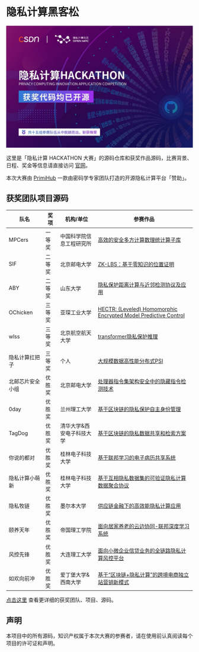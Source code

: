 # 隐私计算黑客松

![](img/header.jpeg)

这里是「隐私计算 HACKATHON 大赛」的源码仓库和获奖作品源码，比赛背景、日程、奖金等信息请直接访问 [官网](https://hackathon.openmpc.com/)。

本次大赛由 [PrimiHub](https://github.com/primihub/primihub) 一款由密码学专家团队打造的开源隐私计算平台「赞助」。

## 获奖团队项目源码

| 队名             | 奖项   | 机构/单位                 | 参赛作品                                                 |
| ---------------- | ------ | ------------------------- | -------------------------------------------------------- |
| MPCers           | 一等奖 | 中国科学院信息工程研究所  | [高效的安全多方计算数理统计算子库](winning-project/MeteorLib/README.md)                         |
| SIF              | 二等奖 | 北京邮电大学              | [ZK-LBS：基于零知识的位置证明](winning-project/ZKLBS/README.md)                             |
| ABY              | 二等奖 | 山东大学                  | [隐私保护距离计算与近邻检测协议及应用](winning-project/ABY/README.md)                     |
| OChicken         | 三等奖 | 亚琛工业大学              | [HECTR: (Leveled) Homomorphic Encrypted Model Predictive Control](https://github.com/OChicken/HECTR/blob/main/README.md) |
| wlss             | 三等奖 | 北京航空航天大学          | [transformer隐私保护推理](winning-project/PT/README.md)                               |
| 隐私计算扛把子   | 三等奖 | 个人                      | [大规模数据高性能分布式PSI](winning-project/ray_psi/README.md)                                |
| 北邮芯片安全小组 | 优胜奖 | 北京邮电大学              | [处理器指令集架构安全中的隐藏指令检测技术](winning-project/InstructionTest/README.md)                |
| 0day             | 优胜奖 | 兰州理工大学              | [基于区块链的隐私保护自主身份管理](winning-project/BPSIdm/README.md)                         |
| TagDog           | 优胜奖 | 清华大学&西安电子科技大学 | [基于区块链的隐私数据共享和检索方案](winning-project/tagdog/README.md)                       |
| 你说的都对       | 优胜奖 | 桂林电子科技大学          | [基于联邦学习的电子病历共享系统](winning-project/FIBEMRSS/README.md)                           |
| 隐私计算小萌新   | 优胜奖 | 桂林电子科技大学          | [基于互相隐私数据集的可验证隐私计算数据聚合协议](winning-project/Vpcdap/README.md)           |
| 隐私牧链         | 优胜奖 | 墨尔本大学                | [供应链金融下的高效能隐私计算应用](winning-project/SCFppml/README.md)                         |
| 颐养天年         | 优胜奖 | 帝国理工学院              | [面向居家养老的云边协同-联邦深度学习系统](winning-project/HbcP/README.md)                  |
| 风控先锋         | 优胜奖 | 大连理工大学              | [面向小微企业信贷业务的全链路隐私计算风控平台](winning-project/FullLinkBank/README.md)             |
| 如欢向前冲       | 优胜奖 | 爱丁堡大学&西南大学       | [基于“区块链+隐私计算”的跨境电商独立站营销新模式](winning-project/RHXQC/README.md)          |

[点击这里](winning-project/README.md) 查看更详细的获奖团队、项目、源码。

## 声明

本项目中的所有源码，知识产权属于本次大赛的参赛者，请在使用前认真阅读每个项目的许可证和声明。
